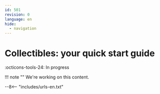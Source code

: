 ```yaml
---
id: 501
revision: 0
language: en
hide:
  - navigation
---
```


# Collectibles: your quick start guide

 :octicons-tools-24: In progress

!!! note ""
     We're working on this content.

--8<-- "includes/urls-en.txt"
